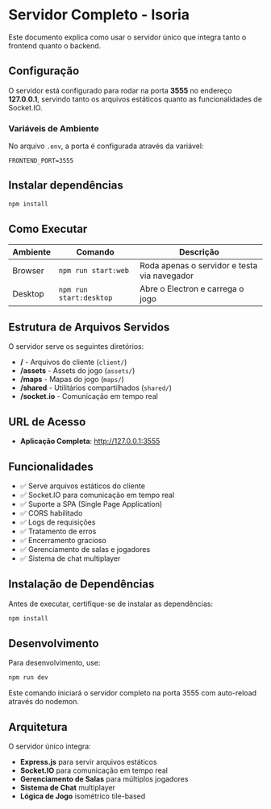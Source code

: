 # Servidor Completo - Isoria

Este documento explica como usar o servidor único que integra tanto o frontend quanto o backend.

## Configuração

O servidor está configurado para rodar na porta **3555** no endereço **127.0.0.1**, servindo tanto os arquivos estáticos quanto as funcionalidades de Socket.IO.

### Variáveis de Ambiente

No arquivo `.env`, a porta é configurada através da variável:
```
FRONTEND_PORT=3555
```

## Instalar dependências
```bash
npm install
```

## Como Executar

| Ambiente | Comando       | Descrição                                    |
| -------- | ------------- | -------------------------------------------- |
| Browser  | `npm run start:web`   | Roda apenas o servidor e testa via navegador |
| Desktop  | `npm run start:desktop` | Abre o Electron e carrega o jogo             |


## Estrutura de Arquivos Servidos

O servidor serve os seguintes diretórios:

- **/** - Arquivos do cliente (`client/`)
- **/assets** - Assets do jogo (`assets/`)
- **/maps** - Mapas do jogo (`maps/`)
- **/shared** - Utilitários compartilhados (`shared/`)
- **/socket.io** - Comunicação em tempo real

## URL de Acesso

- **Aplicação Completa**: http://127.0.0.1:3555

## Funcionalidades

- ✅ Serve arquivos estáticos do cliente
- ✅ Socket.IO para comunicação em tempo real
- ✅ Suporte a SPA (Single Page Application)
- ✅ CORS habilitado
- ✅ Logs de requisições
- ✅ Tratamento de erros
- ✅ Encerramento gracioso
- ✅ Gerenciamento de salas e jogadores
- ✅ Sistema de chat multiplayer

## Instalação de Dependências

Antes de executar, certifique-se de instalar as dependências:

```bash
npm install
```

## Desenvolvimento

Para desenvolvimento, use:

```bash
npm run dev
```

Este comando iniciará o servidor completo na porta 3555 com auto-reload através do nodemon.

## Arquitetura

O servidor único integra:
- **Express.js** para servir arquivos estáticos
- **Socket.IO** para comunicação em tempo real
- **Gerenciamento de Salas** para múltiplos jogadores
- **Sistema de Chat** multiplayer
- **Lógica de Jogo** isométrico tile-based